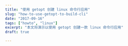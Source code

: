 ```yaml
---
title: "使用 getopt 创建 linux 命令行应用"
slug: "how-to-use-getopt-to-build-cli"
date: "2017-09-16"
tags: ["howto", "linux"]
excerpt: "本文将演示以使用 getopt 创建一款 linux 命令行应用"
draft: true

---
```

